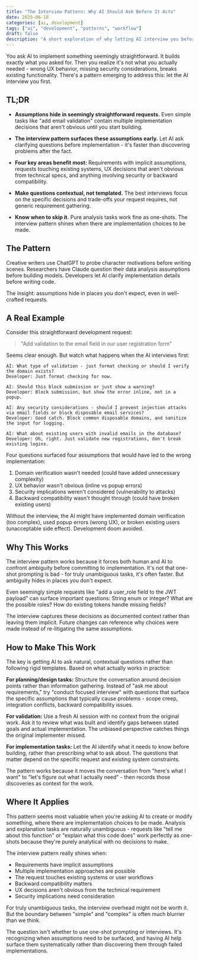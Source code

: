 ```yaml
---
title: "The Interview Pattern: Why AI Should Ask Before It Acts"
date: 2025-06-18
categories: [ai, development]
tags: ["ai", "development", "patterns", "workflow"]
draft: false
description: "A short exploration of why letting AI interview you before implementation leads to better outcomes than discovering problems after the fact."
---
```


You ask AI to implement something seemingly straightforward. It builds exactly what you asked for. Then you realize it's not what you actually needed - wrong UX behavior, missing security considerations, breaks existing functionality. There's a pattern emerging to address this: let the AI interview you first.

## TL;DR

- **Assumptions hide in seemingly straightforward requests.** Even simple tasks like "add email validation" contain multiple implementation decisions that aren't obvious until you start building.

- **The interview pattern surfaces these assumptions early.** Let AI ask clarifying questions before implementation - it's faster than discovering problems after the fact.

- **Four key areas benefit most:** Requirements with implicit assumptions, requests touching existing systems, UX decisions that aren't obvious from technical specs, and anything involving security or backward compatibility.

- **Make questions contextual, not templated.** The best interviews focus on the specific decisions and trade-offs your request requires, not generic requirement gathering.

- **Know when to skip it.** Pure analysis tasks work fine as one-shots. The interview pattern shines when there are implementation choices to be made.

## The Pattern

Creative writers use ChatGPT to probe character motivations before writing scenes. Researchers have Claude question their data analysis assumptions before building models. Developers let AI clarify implementation details before writing code.

The insight: assumptions hide in places you don't expect, even in well-crafted requests.

## A Real Example

Consider this straightforward development request:

> "Add validation to the email field in our user registration form"

Seems clear enough. But watch what happens when the AI interviews first:

```
AI: What type of validation - just format checking or should I verify the domain exists?
Developer: Just format checking for now.

AI: Should this block submission or just show a warning?
Developer: Block submission, but show the error inline, not in a popup.

AI: Any security considerations - should I prevent injection attacks via email fields or block disposable email services?
Developer: Good catch. Block common disposable domains, and sanitize the input for logging.

AI: What about existing users with invalid emails in the database?
Developer: Oh, right. Just validate new registrations, don't break existing logins.
```

Four questions surfaced four assumptions that would have led to the wrong implementation:
1. Domain verification wasn't needed (could have added unnecessary complexity)
2. UX behavior wasn't obvious (inline vs popup errors)  
3. Security implications weren't considered (vulnerability to attacks)
4. Backward compatibility wasn't thought through (could have broken existing users)

Without the interview, the AI might have implemented domain verification (too complex), used popup errors (wrong UX), or broken existing users (unacceptable side effect). Development doom avoided.

## Why This Works

The interview pattern works because it forces both human and AI to confront ambiguity before committing to implementation. It's not that one-shot prompting is bad - for truly unambiguous tasks, it's often faster. But ambiguity hides in places you don't expect.

Even seemingly simple requests like "add a user_role field to the JWT payload" can surface important questions: String enum or integer? What are the possible roles? How do existing tokens handle missing fields?

The interview captures these decisions as documented context rather than leaving them implicit. Future changes can reference why choices were made instead of re-litigating the same assumptions.

## How to Make This Work

The key is getting AI to ask natural, contextual questions rather than following rigid templates. Based on what actually works in practice:

**For planning/design tasks:**
Structure the conversation around decision points rather than information gathering. Instead of "ask me about requirements," try "conduct focused interview" with questions that surface the specific assumptions that typically cause problems - scope creep, integration conflicts, backward compatibility issues.

**For validation:**
Use a fresh AI session with no context from the original work. Ask it to review what was built and identify gaps between stated goals and actual implementation. The unbiased perspective catches things the original implementer missed.

**For implementation tasks:**
Let the AI identify what it needs to know before building, rather than prescribing what to ask about. The questions that matter depend on the specific request and existing system constraints.

The pattern works because it moves the conversation from "here's what I want" to "let's figure out what I actually need" - then records those discoveries as context for the work.

## Where It Applies

This pattern seems most valuable when you're asking AI to create or modify something, where there are implementation choices to be made. Analysis and explanation tasks are naturally unambiguous - requests like "tell me about this function" or "explain what this code does" work perfectly as one-shots because they're purely analytical with no decisions to make.

The interview pattern really shines when:
- Requirements have implicit assumptions
- Multiple implementation approaches are possible
- The request touches existing systems or user workflows
- Backward compatibility matters
- UX decisions aren't obvious from the technical requirement
- Security implications need consideration

For truly unambiguous tasks, the interview overhead might not be worth it. But the boundary between "simple" and "complex" is often much blurrier than we think.

The question isn't whether to use one-shot prompting or interviews. It's recognizing when assumptions need to be surfaced, and having AI help surface them systematically rather than discovering them through failed implementations.